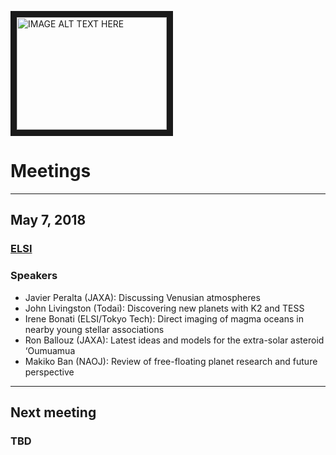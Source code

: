<a href="http://www.youtube.com/watch?feature=player_embedded&v=zCsymzzMpTU
" target="_blank"><img src="http://img.youtube.com/vi/zCsymzzMpTU/0.jpg" 
alt="IMAGE ALT TEXT HERE" width="240" height="180" border="10" /></a>

# Meetings
---

## May 7, 2018
### [ELSI](http://elsi.jp/)
### Speakers
- Javier Peralta (JAXA): Discussing Venusian atmospheres
- John Livingston (Todai): Discovering new planets with K2 and TESS
- Irene Bonati (ELSI/Tokyo Tech): Direct imaging of magma oceans in nearby young stellar associations
- Ron Ballouz (JAXA): Latest ideas and models for the extra-solar asteroid ‘Oumuamua
- Makiko Ban (NAOJ): Review of free-floating planet research and future perspective

---

## Next meeting
### TBD
